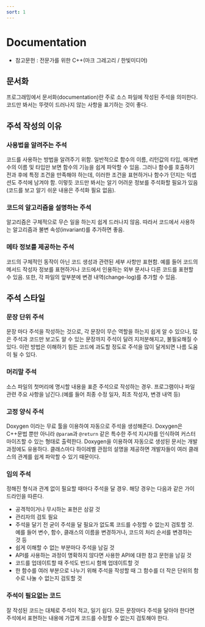 ```yaml
---
sort: 1
---
```


# Documentation

* 참고문헌 : 전문가를 위한 C++(마크 그레고리 / 한빛미디어)

## 문서화
프로그래밍에서 문서화(documentation)란 주로 소스 파일에 작성된 주석을 의미한다. 코드만 봐서는 뚜렷이 드러나지 않는 사항을 표기하는 것이 좋다.

## 주석 작성의 이유
### 사용법을 알려주는 주석
코드를 사용하는 방법을 알려주기 위함. 일반적으로 함수의 이름, 리턴값의 타입, 매개변수의 이름 및 타입만 보면 함수의 기능을 쉽게 파악할 수 있음. 그러나 함수를 호출하기 전과 후에 특정 조건을 만족해야 하는데, 이러한 조건을 표현하거나 함수가 던지는 익셉션도 주석에 남겨야 함. 이렇듯 코드만 봐서는 알기 어려운 정보를 주석화할 필요가 있음(코드를 보고 알기 쉬운 내용은 주석화 필요 없음).

### 코드의 알고리즘을 설명하는 주석 

알고리즘은 구체적으로 무슨 일을 하는지 쉽게 드러나지 않음. 따라서 코드에서 사용하는 알고리즘과 불변 속성(invariant)를 추가하면 좋음.

### 메타 정보를 제공하는 주석
코드의 구체적인 동작이 아닌 코드 생성과 관련된 세부 사항만 표현함. 예를 들어 코드의 메서드 작성자 정보를 표현하거나 코드에서 인용하는 외부 문서나 다른 코드를 표현할 수 있음. 또한, 각 파일의 앞부분에 변경 내역(change-log)를 추가할 수 있음.

## 주석 스타일
### 문장 단위 주석
문장 마다 주석을 작성하는 것으로, 각 문장이 무슨 역할을 하는지 쉽게 알 수 있으나, 많은 주석과 코드만 보고도 알 수 있는 문장까지 주석이 달려 지저분해지고, 불필요해질 수 있다. 이런 방법은 이해하기 힘든 코드에 과도할 정도로 주석을 많이 달게되면 나름 도움이 될 수 있다.
### 머리말 주석
소스 파일의 첫머리에 명시할 내용을 표준 주석으로 작성하는 경우. 프로그램이나 파일 관련 주요 사항을 남긴다.(예를 들어 최종 수정 일자, 최초 작성자, 변경 내역 등)

### 고정 양식 주석
Doxygen 이라는 무료 툴을 이용하여 자동으로 주석을 생성해준다. Doxygen은 C++문법 뿐만 아니라 `@param`과 `@return` 같은 특수한 주석 지시자를 인식하여 커스터마이즈할 수 있는 형태로 출력한다. Doxygen을 이용하여 자동으로 생성된 문서는 개발 과정에도 유용하다. 클래스마다 하이레벨 관점의 설명을 제공하면 개발자들이 여러 클래스의 관계를 쉽게 파악할 수 있기 때문이다.

### 임의 주석
정해진 형식과 관계 없이 필요할 때마다 주석을 달 경우. 해당 경우는 다음과 같은 가이드라인을 따른다.
* 공격적이거나 무시하는 표현은 삼갈 것
* 관리자의 검토 필요
* 주석을 달기 전 굳이 주석을 달 필요가 없도록 코드를 수정할 수 없는지 검토할 것. 예를 들어 변수, 함수, 클래스의 이름을 변경하거나, 코드의 처리 순서를 변경하는 것 등
* 쉽게 이해할 수 없는 부분마다 주석을 남길 것
* API를 사용하는 과정이 명확하지 않다면 사용한 API에 대한 참고 문헌을 남길 것
* 코드를 업데이트할 때 주석도 반드시 함께 업데이트할 것
* 한 함수를 여러 부분으로 나누기 위해 주석을 작성할 때 그 함수를 더 작은 단위의 함수로 나눌 수 없는지 검토할 것

### 주석이 필요없는 코드
잘 작성된 코드는 대체로 주석이 적고, 일기 쉽다. 모든 문장마다 주석을 달아야 한다면 주석에서  표현하는 내용에 가깝게 코드를 수정할 수 없는지 검토해야 한다.